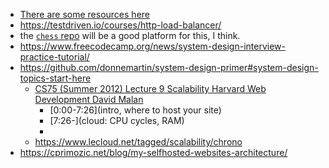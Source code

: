 - [There are some resources here](https://www.reddit.com/r/cscareerquestions/comments/s0e54f/warning_systems_expert_by_the_algoexpert_guy_is/)
- https://testdriven.io/courses/http-load-balancer/
- the [`chess` repo](https://github.com/zevaverbach/chess-front) will be a good platform for this, I think.
- https://www.freecodecamp.org/news/system-design-interview-practice-tutorial/
- https://github.com/donnemartin/system-design-primer#system-design-topics-start-here
    - [CS75 (Summer 2012) Lecture 9 Scalability Harvard Web Development David Malan](https://www.youtube.com/watch?v=-W9F__D3oY4)
        - [0:00-7:26](intro, where to host your site) 
        - [7:26-](cloud: CPU cycles, RAM)
        - []()
    - https://www.lecloud.net/tagged/scalability/chrono
- https://cprimozic.net/blog/my-selfhosted-websites-architecture/
